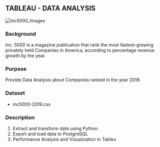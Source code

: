## TABLEAU - DATA ANALYSIS

![Inc5000_Images](.gif)

### Background
Inc. 5000 is a magazine publication that rank the most fastest-growing privately held Companies in America, according to percentage revenue growth by the year.

### Purpose
Provide Data Analysis about Companies ranked in the year 2019.

### Dataset
- inc5000-2019.csv

### Description
1. Extract and transform data using Python.
2. Export and load data to PostgreSQL
3. Performance Analysis and Visualization in Tableu
